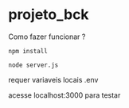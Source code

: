 # projeto_bck

Como fazer funcionar ?

    npm install
    
    node server.js

requer variaveis locais .env

acesse localhost:3000 para testar
